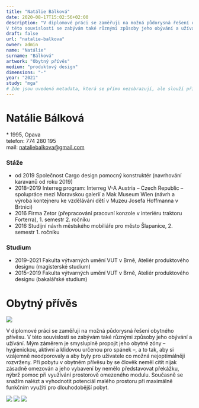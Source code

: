 ```yaml
---
title: "Natálie Bálková"
date: 2020-08-17T15:02:56+02:00
description: "V diplomové práci se zaměřuji na možná půdorysná řešení obytného přívěsu.
V této souvislosti se zabývám také různými způsoby jeho obývání a užívání."
draft: false
url: "natalie-balkova"
owner: admin
name: "Natálie"
surname: "Bálková"
artwork: "Obytný přívěs"
medium: "produktový design"
dimensions: "-"
year: "2021"
study: "mga"
# Zde jsou uvedená metadata, která se přímo nezobrazují, ale slouží při generování webu - tagů pro Facebook a Twitter, atd.
---
```

# Natálie Bálková
\* 1995, Opava  
telefon: 774 280 195  
mail: nataliebalkova@gmail.com

### Stáže
* od 2019 Společnost Cargo design pomocný konstruktér (navrhování karavanů od roku 2019)
* 2018–2019 Interreg program: Interreg V-A Austria – Czech Republic – spolupráce mezi Moravskou galerií a Mak Museum Wien (návrh a výroba kontejneru ke vzdělávání dětí v Muzeu Josefa Hoffmanna v Brtnici)
* 2016 Firma Zetor (přepracování pracovní konzole v interiéru traktoru Forterra), 1. semestr 2. ročníku
* 2016 Studijní návrh městského mobiliáře pro město Šlapanice, 2. semestr 1. ročníku

### Studium
* 2019–2021 Fakulta výtvarných umění VUT v Brně, Ateliér produktového designu (magisterské studium)
* 2015–2019 Fakulta výtvarných umění VUT v Brně, Ateliér produktového designu (bakalářské studium)

<!-- SECTION BREAK -->
# Obytný přívěs

![](/2021/balkova/1.jpg)

V diplomové práci se zaměřuji na možná půdorysná řešení obytného přívěsu.
V této souvislosti se zabývám také různými způsoby jeho obývání a užívání.
Mým záměrem je smysluplně propojit jeho obytné zóny – hygienickou, aktivní a klidovou určenou pro spánek –, a to tak, aby si vzájemně neodporovaly a aby byly pro uživatele co možná nejoptimálněji rozvrženy.
Při pobytu v obytném přívěsu by se člověk neměl cítit nijak zásadně omezován a jeho vybavení by nemělo představovat překážku, nýbrž pomoc při využívání prostorově omezeného modulu.
Současně se snažím nalézt a vyhodnotit potenciál malého prostoru při maximálně funkčním využití pro dlouhodobější pobyt.

![](/2021/balkova/2.jpg)
![](/2021/balkova/3.jpg)
![](/2021/balkova/4.jpg)
